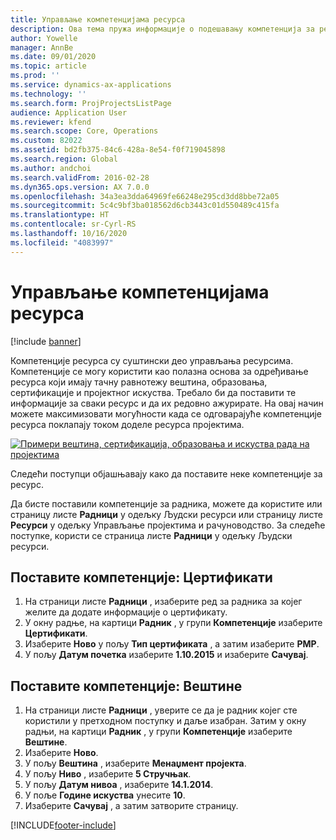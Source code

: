 ```yaml
---
title: Управљање компетенцијама ресурса
description: Ова тема пружа информације о подешавању компетенција за ресурсе пројекта.
author: Yowelle
manager: AnnBe
ms.date: 09/01/2020
ms.topic: article
ms.prod: ''
ms.service: dynamics-ax-applications
ms.technology: ''
ms.search.form: ProjProjectsListPage
audience: Application User
ms.reviewer: kfend
ms.search.scope: Core, Operations
ms.custom: 82022
ms.assetid: bd2fb375-84c6-428a-8e54-f0f719045898
ms.search.region: Global
ms.author: andchoi
ms.search.validFrom: 2016-02-28
ms.dyn365.ops.version: AX 7.0.0
ms.openlocfilehash: 34a3ea3dda64969fe66248e295cd3dd8bbe72a05
ms.sourcegitcommit: 5c4c9bf3ba018562d6cb3443c01d550489c415fa
ms.translationtype: HT
ms.contentlocale: sr-Cyrl-RS
ms.lasthandoff: 10/16/2020
ms.locfileid: "4083997"
---
```

# <a name="manage-resource-competencies"></a>Управљање компетенцијама ресурса

[!include [banner](../includes/banner.md)]

Компетенције ресурса су суштински део управљања ресурсима. Компетенције се могу користити као полазна основа за одређивање ресурса који имају тачну равнотежу вештина, образовања, сертификације и пројектног искуства. Требало би да поставити те информације за сваки ресурс и да их редовно ажурирате. На овај начин можете максимизовати могућности када се одговарајуће компетенције ресурса поклапају током доделе ресурса пројектима.

[![Примери вештина, сертификација, образовања и искуства рада на пројектима](./media/projectresourcing06-1024x383.jpg)](./media/projectresourcing06.jpg)

Следећи поступци објашњавају како да поставите неке компетенције за ресурс.

Да бисте поставили компетенције за радника, можете да користите или страницу листе **Радници** у одељку Људски ресурси или страницу листе **Ресурси** у одељку Управљање пројектима и рачуноводство. За следеће поступке, користи се страница листе **Радници** у одељку Људски ресурси.

## <a name="set-up-competencies-certificates"></a>Поставите компетенције: Цертификати

1. На страници листе **Радници** , изаберите ред за радника за којег желите да додате информације о цертификату.
2. У окну радње, на картици **Радник** , у групи **Компетенције** изаберите **Цертификати**.
3. Изаберите **Ново** у пољу **Тип цертификата** , а затим изаберите **PMP**.
4. У пољу **Датум почетка** изаберите **1.10.2015** и изаберите **Сачувај**.

## <a name="set-up-competencies-skills"></a>Поставите компетенције: Вештине

1. На страници листе **Радници** , уверите се да је радник којег сте користили у претходном поступку и даље изабран. Затим у окну радњи, на картици **Радник** , у групи **Компетенције** изаберите **Вештине**.
2. Изаберите **Ново**.
3. У пољу **Вештина** , изаберите **Менаџмент пројекта**.
4. У пољу **Ниво** , изаберите **5 Стручњак**.
5. У пољу **Датум нивоа** , изаберите **14.1.2014**.
6. У поље **Године искуства** унесите **10**.
7. Изаберите **Сачувај** , а затим затворите страницу.


[!INCLUDE[footer-include](../includes/footer-banner.md)]
